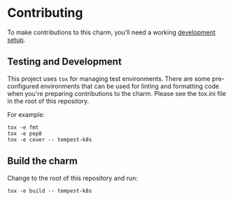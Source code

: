# Contributing

To make contributions to this charm, you'll need a working [development setup](https://juju.is/docs/sdk/dev-setup).

## Testing and Development

This project uses `tox` for managing test environments. There are some pre-configured environments
that can be used for linting and formatting code when you're preparing contributions to the charm.
Please see the tox.ini file in the root of this repository.

For example:

```
tox -e fmt
tox -e pep8
tox -e cover -- tempest-k8s
```

## Build the charm

Change to the root of this repository and run:

```
tox -e build -- tempest-k8s
```
